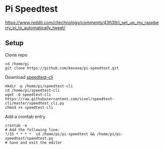 # Pi Speedtest

https://www.reddit.com/r/technology/comments/43fi39/i_set_up_my_raspberry_pi_to_automatically_tweet/


## Setup

Clone repo
```
cd /home/pi
git clone https://github.com/kevana/pi-speedtest.git
```

Download [speedtest-cli](https://github.com/sivel/speedtest-cli)
```
mkdir -p /home/pi/speedtest-cli
cd /home/pi/speedtest-cli
wget -O speedtest-cli https://raw.githubusercontent.com/sivel/speedtest-cli/master/speedtest_cli.py
chmod +x speedtest-cli
```

Add a crontab entry
```
crontab -e
# Add the following line:
*/15 * * * *  cd /home/pi/pi-speedtest && /home/pi/pi-speedtest/speedtest.py
# Save and exit the editor
```
